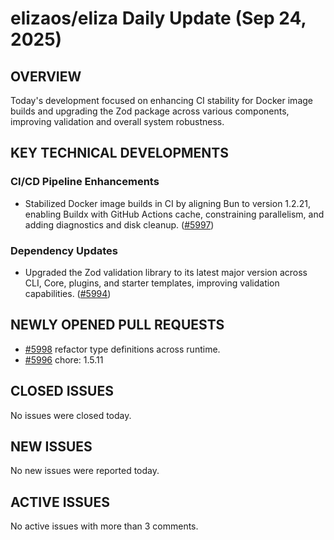 # elizaos/eliza Daily Update (Sep 24, 2025)
## OVERVIEW 
Today's development focused on enhancing CI stability for Docker image builds and upgrading the Zod package across various components, improving validation and overall system robustness.

## KEY TECHNICAL DEVELOPMENTS

### CI/CD Pipeline Enhancements
*   Stabilized Docker image builds in CI by aligning Bun to version 1.2.21, enabling Buildx with GitHub Actions cache, constraining parallelism, and adding diagnostics and disk cleanup. ([#5997](https://github.com/elizaos/eliza/pull/5997))

### Dependency Updates
*   Upgraded the Zod validation library to its latest major version across CLI, Core, plugins, and starter templates, improving validation capabilities. ([#5994](https://github.com/elizaos/eliza/pull/5994))

## NEWLY OPENED PULL REQUESTS
*   [#5998](https://github.com/elizaos/eliza/pull/5998) refactor type definitions across runtime.
*   [#5996](https://github.com/elizaos/eliza/pull/5996) chore: 1.5.11

## CLOSED ISSUES
No issues were closed today.

## NEW ISSUES
No new issues were reported today.

## ACTIVE ISSUES
No active issues with more than 3 comments.